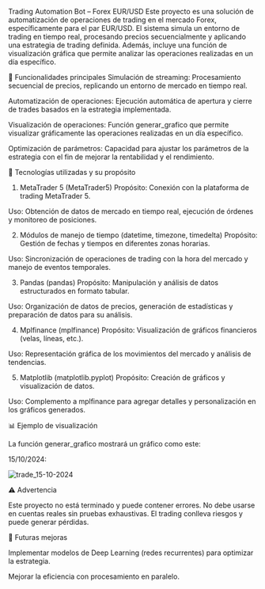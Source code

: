 Trading Automation Bot – Forex EUR/USD
Este proyecto es una solución de automatización de operaciones de trading en el mercado Forex, específicamente para el par EUR/USD. El sistema simula un entorno de trading en tiempo real, procesando precios secuencialmente y aplicando una estrategia de trading definida. Además, incluye una función de visualización gráfica que permite analizar las operaciones realizadas en un día específico.

🚀 Funcionalidades principales
Simulación de streaming: Procesamiento secuencial de precios, replicando un entorno de mercado en tiempo real.

Automatización de operaciones: Ejecución automática de apertura y cierre de trades basados en la estrategia implementada.

Visualización de operaciones: Función generar_grafico que permite visualizar gráficamente las operaciones realizadas en un día específico.

Optimización de parámetros: Capacidad para ajustar los parámetros de la estrategia con el fin de mejorar la rentabilidad y el rendimiento.

📌 Tecnologías utilizadas y su propósito
1. MetaTrader 5 (MetaTrader5)
Propósito: Conexión con la plataforma de trading MetaTrader 5.

Uso: Obtención de datos de mercado en tiempo real, ejecución de órdenes y monitoreo de posiciones.

2. Módulos de manejo de tiempo (datetime, timezone, timedelta)
Propósito: Gestión de fechas y tiempos en diferentes zonas horarias.

Uso: Sincronización de operaciones de trading con la hora del mercado y manejo de eventos temporales.

3. Pandas (pandas)
Propósito: Manipulación y análisis de datos estructurados en formato tabular.

Uso: Organización de datos de precios, generación de estadísticas y preparación de datos para su análisis.

4. Mplfinance (mplfinance)
Propósito: Visualización de gráficos financieros (velas, líneas, etc.).

Uso: Representación gráfica de los movimientos del mercado y análisis de tendencias.

5. Matplotlib (matplotlib.pyplot)
Propósito: Creación de gráficos y visualización de datos.

Uso: Complemento a mplfinance para agregar detalles y personalización en los gráficos generados.

📊 Ejemplo de visualización

La función generar_grafico mostrará un gráfico como este:

15/10/2024:

![trade_15-10-2024](https://github.com/user-attachments/assets/da0c73ab-5425-49c5-83f5-91d62b5eab23)

⚠️ Advertencia

Este proyecto no está terminado y puede contener errores. No debe usarse en cuentas reales sin pruebas exhaustivas. El trading conlleva riesgos y puede generar pérdidas.


🔮 Futuras mejoras

Implementar modelos de Deep Learning (redes recurrentes) para optimizar la estrategia.

Mejorar la eficiencia con procesamiento en paralelo.

